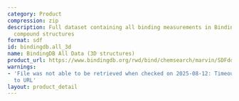 ```yaml
---
category: Product
compression: zip
description: Full dataset containing all binding measurements in BindingDB with 3D
  compound structures
format: sdf
id: bindingdb.all_3d
name: BindingDB All Data (3D structures)
product_url: https://www.bindingdb.org/rwd/bind/chemsearch/marvin/SDFdownload.jsp?download_file=/rwd/bind/downloads/BindingDB_All_3D_202507_sdf.zip
warnings:
- 'File was not able to be retrieved when checked on 2025-08-12: Timeout connecting
  to URL'
layout: product_detail
---
```

